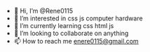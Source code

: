 - 👋 Hi, I’m @Rene0115
- 👀 I’m interested in css js computer hardware 
- 🌱 I’m currently learning css html js 
- 💞️ I’m looking to collaborate on anything  
- 📫 How to reach me enere0115@gmail.com

<!---
Rene0115/Rene0115 is a ✨ special ✨ repository because its `README.md` (this file) appears on your GitHub profile.
You can click the Preview link to take a look at your changes.
--->
